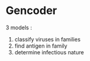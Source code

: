 # Gencoder

3 models :

1) classify viruses in families
2) find antigen in family
3) determine infectious nature 
